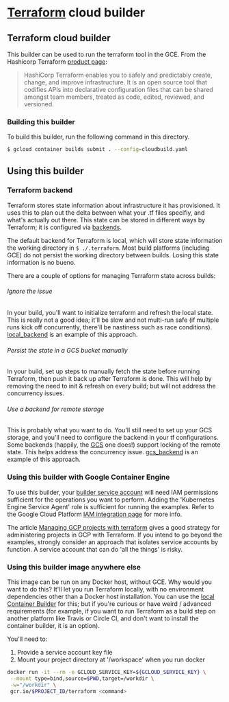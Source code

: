 # [Terraform](https://www.terraform.io/docs) cloud builder

## Terraform cloud builder
This builder can be used to run the terraform tool in the GCE. From the Hashicorp Terraform [product page](https://www.terraform.io/):

> HashiCorp Terraform enables you to safely and predictably create, change, and improve infrastructure. It is an open source
> tool that codifies APIs into declarative configuration files that can be shared amongst team members, treated as code,
> edited, reviewed, and versioned.

### Building this builder
To build this builder, run the following command in this directory.
```sh
$ gcloud container builds submit . --config=cloudbuild.yaml
```

## Using this builder

### Terraform backend
Terraform stores state information about infrastructure it has provisioned. It uses this to plan out the delta between what your .tf files specifiy, and what's actually out there. This state can be stored in different ways by Terraform; it is configured via [backends](https://www.terraform.io/docs/backends/).

The default backend for Terraform is local, which will store state information the working directory in ```$ ./.terraform```. Most build platforms (including GCE) do not persist the working directory between builds. Losing this state information is no bueno.

There are a couple of options for managing Terraform state across builds:

###### Ignore the issue
In your build, you'll want to initialize terraform and refresh the local state. This is really not a good idea; it'll be slow and not multi-run safe (if multiple runs kick off concurrently, there'll be nastiness such as race conditions). [local_backend](examples/local_backend/README.markdown) is an example of this approach.
###### Persist the state in a GCS bucket manually
In your build, set up steps to manually fetch the state before running Terraform, then push it back up after Terraform is done. This will help by removing the need to init & refresh on every build; but will not address the concurrency issues.
###### Use a backend for remote storage
This is probably what you want to do. You'll still need to set up your GCS storage, and you'll need to configure the backend in your tf configurations. Some backends (happily, the [GCS](https://www.terraform.io/docs/backends/types/gcs.html) one does!) support locking of the remote state. This helps address the concurrency issue. [gcs_backend](examples/gcs_backend/README.markdown) is an example of this approach.

### Using this builder with Google Container Engine
To use this builder, your [builder service account](https://cloud.google.com/container-builder/docs/how-to/service-account-permissions) will need IAM permissions sufficient for the operations you want to perform. Adding the 'Kubernetes Engine Service Agent' role is sufficient for running the examples. Refer to the Google Cloud Platform [IAM integration page](https://cloud.google.com/container-engine/docs/iam-integration) for more info.

The article [Managing GCP projects with terraform](https://cloud.google.com/community/tutorials/managing-gcp-projects-with-terraform) gives a good strategy for administering projects in GCP with Terraform. If you intend to go beyond the examples, strongly consider an approach that isolates service accounts by function. A service account that can do 'all the things' is risky.

### Using this builder image anywhere else
This image can be run on any Docker host, without GCE. Why would you want to do this? It'll let you run Terraform locally, with no environment dependencies other than a Docker host installation. You can use the [local Container Builder](https://cloud.google.com/container-builder/docs/build-debug-locally) for this; but if you're curious or have
weird / advanced requirements (for example, if you want to run Terraform as a build step on another platform like Travis or Circle CI, and don't want to install the container builder, it is an option).

You'll need to:
 1. Provide a service account key file
 2. Mount your project directory at '/workspace' when you run docker
 ```sh
docker run -it --rm -e GCLOUD_SERVICE_KEY=${GCLOUD_SERVICE_KEY} \
  --mount type=bind,source=$PWD,target=/workdir \
  -w="/workdir" \
  gcr.io/$PROJECT_ID/terraform <command>
```
